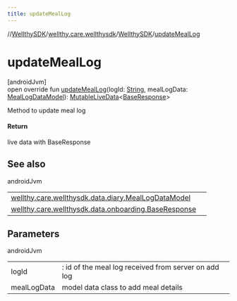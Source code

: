 ```yaml
---
title: updateMealLog
---
```

//[WellthySDK](../../../index.html)/[wellthy.care.wellthysdk](../index.html)/[WellthySDK](index.html)/[updateMealLog](update-meal-log.html)



# updateMealLog



[androidJvm]\
open override fun [updateMealLog](update-meal-log.html)(logId: [String](https://kotlinlang.org/api/latest/jvm/stdlib/kotlin/-string/index.html), mealLogData: [MealLogDataModel](../../wellthy.care.wellthysdk.data.diary/-meal-log-data-model/index.html)): [MutableLiveData](https://developer.android.com/reference/kotlin/androidx/lifecycle/MutableLiveData.html)&lt;[BaseResponse](../../wellthy.care.wellthysdk.data.onboarding/-base-response/index.html)&gt;



Method to update meal log



#### Return



live data with BaseResponse



## See also


androidJvm

| | |
|---|---|
| [wellthy.care.wellthysdk.data.diary.MealLogDataModel](../../wellthy.care.wellthysdk.data.diary/-meal-log-data-model/index.html) |  |
| [wellthy.care.wellthysdk.data.onboarding.BaseResponse](../../wellthy.care.wellthysdk.data.onboarding/-base-response/index.html) |  |



## Parameters


androidJvm

| | |
|---|---|
| logId | : id of the meal log received from server on add log |
| mealLogData | model data class to add meal details |




